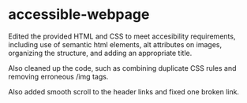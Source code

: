# accessible-webpage

Edited the provided HTML and CSS to meet accesibility requirements, including use of semantic html elements, alt attributes on images, organizing the structure, and adding an appropriate title.

Also cleaned up the code, such as combining duplicate CSS rules and removing erroneous /img tags.

Also added smooth scroll to the header links and fixed one broken link.
